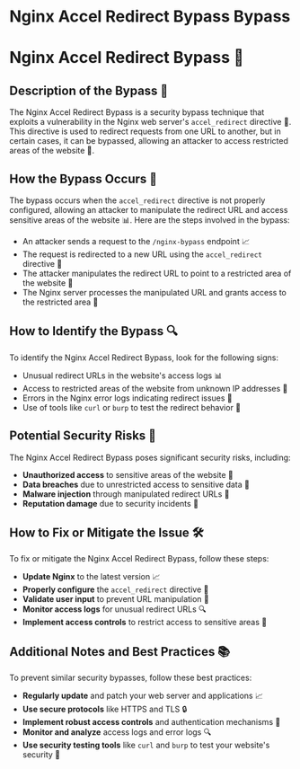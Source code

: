 # Nginx Accel Redirect Bypass Bypass

# Nginx Accel Redirect Bypass 🚨
## Description of the Bypass 📝
The Nginx Accel Redirect Bypass is a security bypass technique that exploits a vulnerability in the Nginx web server's `accel_redirect` directive 🤖. This directive is used to redirect requests from one URL to another, but in certain cases, it can be bypassed, allowing an attacker to access restricted areas of the website 🚫.

## How the Bypass Occurs 🤔
The bypass occurs when the `accel_redirect` directive is not properly configured, allowing an attacker to manipulate the redirect URL and access sensitive areas of the website 📊. Here are the steps involved in the bypass:
* An attacker sends a request to the `/nginx-bypass` endpoint 📈
* The request is redirected to a new URL using the `accel_redirect` directive 🔄
* The attacker manipulates the redirect URL to point to a restricted area of the website 📝
* The Nginx server processes the manipulated URL and grants access to the restricted area 🚪

## How to Identify the Bypass 🔍
To identify the Nginx Accel Redirect Bypass, look for the following signs:
* Unusual redirect URLs in the website's access logs 📊
* Access to restricted areas of the website from unknown IP addresses 📍
* Errors in the Nginx error logs indicating redirect issues 🚨
* Use of tools like `curl` or `burp` to test the redirect behavior 🧰

## Potential Security Risks 🚨
The Nginx Accel Redirect Bypass poses significant security risks, including:
* **Unauthorized access** to sensitive areas of the website 🚫
* **Data breaches** due to unrestricted access to sensitive data 📁
* **Malware injection** through manipulated redirect URLs 🧬
* **Reputation damage** due to security incidents 📰

## How to Fix or Mitigate the Issue 🛠️
To fix or mitigate the Nginx Accel Redirect Bypass, follow these steps:
* **Update Nginx** to the latest version 📈
* **Properly configure** the `accel_redirect` directive 📝
* **Validate user input** to prevent URL manipulation 🚫
* **Monitor access logs** for unusual redirect URLs 🔍
* **Implement access controls** to restrict access to sensitive areas 🚪

## Additional Notes and Best Practices 📚
To prevent similar security bypasses, follow these best practices:
* **Regularly update** and patch your web server and applications 📈
* **Use secure protocols** like HTTPS and TLS 🔒
* **Implement robust access controls** and authentication mechanisms 🚫
* **Monitor and analyze** access logs and error logs 🔍
* **Use security testing tools** like `curl` and `burp` to test your website's security 🧰